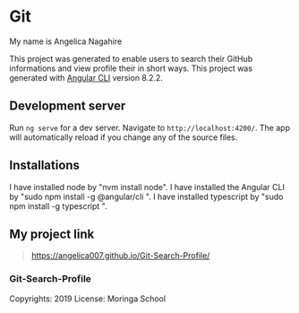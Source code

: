 # Git

My name is Angelica Nagahire

This project was generated to enable users to search their GitHub informations and view profile their in short ways.
This project was generated with [Angular CLI](https://github.com/angular/angular-cli) version 8.2.2.

## Development server

Run `ng serve` for a dev server. Navigate to `http://localhost:4200/`. The app will automatically reload if you change any of the source files.

## Installations
I have installed node by "nvm install node".
I have installed the Angular CLI by "sudo npm install -g @angular/cli ".
I have installed typescript by "sudo npm install -g typescript
".
## My project link
> https://angelica007.github.io/Git-Search-Profile/

### Git-Search-Profile

Copyrights: 2019
License: Moringa School
